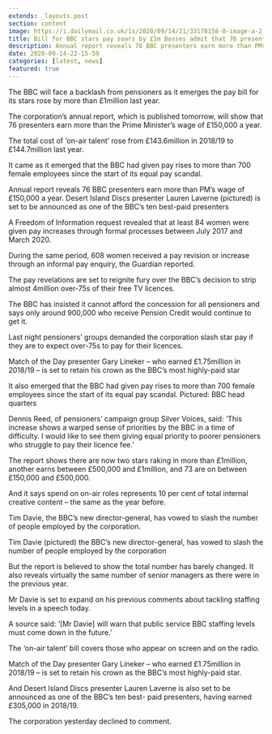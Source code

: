 ```yaml
---
extends: _layouts.post
section: content
image: https://i.dailymail.co.uk/1s/2020/09/14/21/33178158-0-image-a-2_1600115989185.jpg 
title: Bill for BBC stars pay soars by £1m Bosses admit that 76 presenters earn more than Prime Minister 
description: Annual report reveals 76 BBC presenters earn more than PMs wage of £150,000. Biggest earners include DJ Lauren Laverne and sports broadcaster Gary Lineker. 
date: 2020-09-14-22-15-59 
categories: [latest, news] 
featured: true 
--- 
```

The BBC will face a backlash from pensioners as it emerges the pay bill for its stars rose by more than £1million last year.

The corporation’s annual report, which is published tomorrow, will show that 76 presenters earn more than the Prime Minister’s wage of £150,000 a year.

The total cost of ‘on-air talent’ rose from £143.6million in 2018/19 to £144.7million last year.

It came as it emerged that the BBC had given pay rises to more than 700 female employees since the start of its equal pay scandal. 

Annual report reveals 76 BBC presenters earn more than PM’s wage of £150,000 a year. Desert Island Discs presenter Lauren Laverne (pictured) is set to be announced as one of the BBC’s ten best-paid presenters

A Freedom of Information request revealed that at least 84 women were given pay increases through formal processes between July 2017 and March 2020.

During the same period, 608 women received a pay revision or increase through an informal pay enquiry, the Guardian reported.

The pay revelations are set to reignite fury over the BBC’s decision to strip almost 4million over-75s of their free TV licences.

The BBC has insisted it cannot afford the concession for all pensioners and says only around 900,000 who receive Pension Credit would continue to get it.

Last night pensioners’ groups demanded the corporation slash star pay if they are to expect over-75s to pay for their licences.

Match of the Day presenter Gary Lineker – who earned £1.75million in 2018/19 – is set to retain his crown as the BBC’s most highly-paid star

It also emerged that the BBC had given pay rises to more than 700 female employees since the start of its equal pay scandal. Pictured: BBC head quarters

Dennis Reed, of pensioners’ campaign group Silver Voices, said: ‘This increase shows a warped sense of priorities by the BBC in a time of difficulty. I would like to see them giving equal priority to poorer pensioners who struggle to pay their licence fee.’

The report shows there are now two stars raking in more than £1million, another earns between £500,000 and £1million, and 73 are on between £150,000 and £500,000.

And it says spend on on-air roles represents 10 per cent of total internal creative content – the same as the year before.

Tim Davie, the BBC’s new director-general, has vowed to slash the number of people employed by the corporation. 

Tim Davie (pictured) the BBC’s new director-general, has vowed to slash the number of people employed by the corporation

But the report is believed to show the total number has barely changed. It also reveals virtually the same number of senior managers as there were in the previous year. 

Mr Davie is set to expand on his previous comments about tackling staffing levels in a speech today. 

A source said: ‘[Mr Davie] will warn that public service BBC staffing levels must come down in the future.’

The ‘on-air talent’ bill covers those who appear on screen and on the radio. 

Match of the Day presenter Gary Lineker – who earned £1.75million in 2018/19 – is set to retain his crown as the BBC’s most highly-paid star.

And Desert Island Discs presenter Lauren Laverne is also set to be announced as one of the BBC’s ten best- paid presenters, having earned £305,000 in 2018/19.

The corporation yesterday declined to comment.

